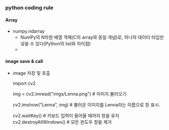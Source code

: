 ### python coding rule

#### Array
- numpy.ndarray  
  - NumPy의 N차원 배열 객체(C의 array와 동일 개념)로, 하나의 데이터 타입만 넣을 수 있다(Python의 list와 차이점)  
  - 
  
 #### image save & call 
- image 저장 및 호출  

    import cv2  

    img = cv2.imread("imgs/Lenna.png") # 이미지 불러오기  

    cv2.imshow("Lenna", img) # 불러온 이미지를 Lenna라는 이름으로 창 표시.  

    cv2.waitKey() # 키보드 입력이 들어올 때까지 창을 유지  
    cv2.destroyAllWindows() # 모든 윈도우 창을 제거  

